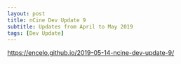 ```yaml
---
layout: post
title: nCine Dev Update 9
subtitle: Updates from April to May 2019
tags: [Dev Update]
---
```


<https://encelo.github.io/2019-05-14-ncine-dev-update-9/>
